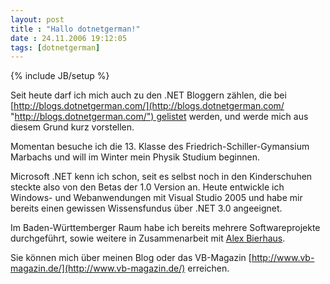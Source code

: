 ```yaml
---
layout: post
title : "Hallo dotnetgerman!"
date : 24.11.2006 19:12:05
tags: [dotnetgerman]
---
```

{% include JB/setup %}

Seit heute darf ich mich auch zu den .NET Bloggern zählen, die bei [http://blogs.dotnetgerman.com/](http://blogs.dotnetgerman.com/ "http://blogs.dotnetgerman.com/") gelistet werden, und werde mich aus diesem Grund kurz vorstellen.

Momentan besuche ich die 13. Klasse des Friedrich-Schiller-Gymansium Marbachs und will im Winter mein Physik Studium beginnen.

Microsoft .NET kenn ich schon, seit es selbst noch in den Kinderschuhen steckte also von den Betas der 1.0 Version an. Heute entwickle ich Windows- und Webanwendungen mit Visual Studio 2005 und habe mir bereits einen gewissen Wissensfundus über .NET 3.0 angeeignet.

Im Baden-Württemberger Raum habe ich bereits mehrere Softwareprojekte durchgeführt, sowie weitere in Zusammenarbeit mit [Alex Bierhaus](http://vb-magazin.de/forums/blogs/alexbierhaus/default.aspx).

Sie können mich über meinen Blog oder das VB-Magazin [http://www.vb-magazin.de/](http://www.vb-magazin.de/) erreichen.
